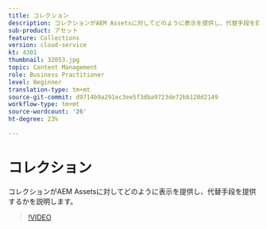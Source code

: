 ```yaml
---
title: コレクション
description: コレクションがAEM Assetsに対してどのように表示を提供し、代替手段を提供するかを説明します。
sub-product: アセット
feature: Collections
version: cloud-service
kt: 4301
thumbnail: 32053.jpg
topic: Content Management
role: Business Practitioner
level: Beginner
translation-type: tm+mt
source-git-commit: d9714b9a291ec3ee5f3dba9723de72bb120d2149
workflow-type: tm+mt
source-wordcount: '26'
ht-degree: 23%

---
```



# コレクション

コレクションがAEM Assetsに対してどのように表示を提供し、代替手段を提供するかを説明します。

>[!VIDEO](https://video.tv.adobe.com/v/32053/?quality=12&learn=on&hidetitle=true)